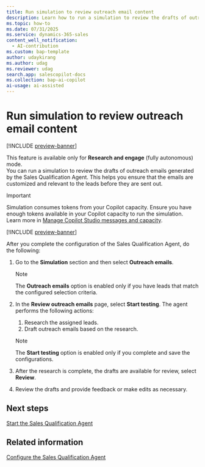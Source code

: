 ```yaml
---
title: Run simulation to review outreach email content
description: Learn how to run a simulation to review the drafts of outreach emails generated by the Sales Qualification Agent in Dynamics 365 Sales.
ms.topic: how-to 
ms.date: 07/31/2025
ms.service: dynamics-365-sales
content_well_notification:
  - AI-contribution
ms.custom: bap-template
author: udaykirang
ms.author: udag
ms.reviewer: udag
search.app: salescopilot-docs
ms.collection: bap-ai-copilot
ai-usage: ai-assisted
---
```



# Run simulation to review outreach email content

[!INCLUDE [preview-banner](~/../shared-content/shared/preview-includes/preview-banner.md)]

This feature is available only for **Research and engage** (fully autonomous) mode.  
You can run a simulation to review the drafts of outreach emails generated by the Sales Qualification Agent. This helps you ensure that the emails are customized and relevant to the leads before they are sent out.  

>[!IMPORTANT]
>Simulation consumes tokens from your Copilot capacity. Ensure you have enough tokens available in your Copilot capacity to run the simulation. Learn more in [Manage Copilot Studio messages and capacity](/power-platform/admin/manage-copilot-studio-messages-capacity?tabs=new).

[!INCLUDE [preview-banner](~/../shared-content/shared/preview-includes/preview-note-d365.md)]

After you complete the configuration of the Sales Qualification Agent, do the following:

1. Go to the **Simulation** section and then select **Outreach emails**.  

    > [!NOTE]
    > The **Outreach emails** option is enabled only if you have leads that match the configured selection criteria.  

1. In the **Review outreach emails** page, select **Start testing**. The agent performs the following actions:  
    1. Research the assigned leads.  
    1. Draft outreach emails based on the research.  

    > [!NOTE]
    > The **Start testing** option is enabled only if you complete and save the configurations.

1. After the research is complete, the drafts are available for review, select **Review**.  
1. Review the drafts and provide feedback or make edits as necessary.  

## Next steps

[Start the Sales Qualification Agent](start-sales-qualification-agent.md)

## Related information

[Configure the Sales Qualification Agent](configure-sales-qualification-agent.md)
